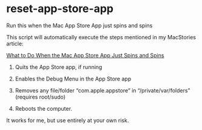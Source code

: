 # reset-app-store-app

Run this when the Mac App Store App just spins and spins


This script will automatically execute the steps mentioned in my MacStories article:

[What to Do When the Mac App Store App Just Spins and Spins](https://www.macstories.net/mac/what-to-do-when-the-mac-app-store-app-just-spins-and-spins/)

1.	Quits the App Store app, if running

2.	Enables the Debug Menu in the App Store app

3. 	Removes any file/folder “com.apple.appstore” in “/private/var/folders” (requires root/sudo)

4.	Reboots the computer.

It works for me, but use entirely at your own risk.
